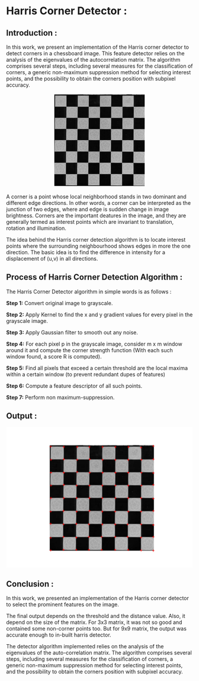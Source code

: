 # Harris Corner Detector :
## Introduction : 
In this work, we present an implementation of the Harris corner detector to detect corners in a chessboard image. This feature detector relies on the analysis of the eigenvalues of the autocorrelation matrix. The algorithm comprises several steps, including several measures for the classification of corners, a generic non-maximum suppression method for selecting interest points, and the possibility to obtain the corners position with subpixel accuracy.

<div style="text-align:center"><img src="./Input/chessboard00.png" /></div>

A corner is a point whose local neighborhood stands in two dominant and different edge directions. In other words, a corner can be interpreted as the junction of two edges, where and edge is sudden change in image brightness. Corners are the important deatures in the image, and they are generally termed as interest points which are invariant to translation, rotation and illumination.

The idea behind the Harris corner detection algorithm is to locate interest points where the surrounding neighbourhood shows edges in more the one direction. The basic idea is to find the difference in intensity for a displacement of (u,v) in all directions.

## Process of Harris Corner Detection Algorithm :

The Harris Corner Detector algorithm in simple words is as follows :

**Step 1:** Convert original image to grayscale.

**Step 2:** Apply Kernel to find the x and y gradient values for every pixel in the grayscale image.

**Step 3:** Apply Gaussian filter to smooth out any noise.

**Step 4:** For each pixel p in the grayscale image, consider m x m window around it and compute the corner strength function (With each such window found, a score R is computed).
 
**Step 5:** Find all pixels that exceed a certain threshold are the local maxima within a certain window (to prevent redundant dupes of features)

**Step 6:** Compute a feature descriptor of all such points.

**Step 7:** Perform non maximum-suppression.

## Output : 

[image6]: ./Output/Output.png ""
![alt text][image6]

## Conclusion :
In this work, we presented an implementation of the Harris corner detector to select the prominent features on the image.

The final output depends on the threshold and the distance value. Also, it depend on the size of the matrix. For 3x3 matrix, it was not so good and contained some non-corner points too. But for 9x9 matrix, the output was accurate enough to in-built harris detector.

The detector algorithm implemented relies on the analysis of the eigenvalues of the auto-correlation matrix. The algorithm comprises several steps, including several measures for the classification of corners, a generic non-maximum suppression method for selecting interest points, and the possibility to obtain the corners position with subpixel accuracy.
